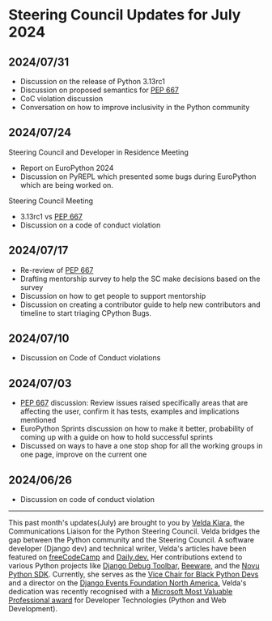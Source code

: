 # Steering Council Updates for July 2024

## 2024/07/31

- Discussion on the release of Python 3.13rc1
- Discussion on proposed semantics for [PEP 667](https://peps.python.org/pep-0667/)
- CoC violation discussion
- Conversation on how to improve inclusivity in the Python community

## 2024/07/24

Steering Council and Developer in Residence Meeting

- Report on EuroPython 2024
- Discussion on PyREPL which presented some bugs during EuroPython which are being worked on.

Steering Council Meeting

- 3.13rc1 vs [PEP 667](https://peps.python.org/pep-0667/)
- Discussion on a code of conduct violation

## 2024/07/17

- Re-review of [PEP 667](https://peps.python.org/pep-0667/)
- Drafting mentorship survey to help the SC make decisions based on the survey
- Discussion on how to get people to support mentorship
- Discussion on creating a contributor guide to help new contributors and timeline to start triaging CPython Bugs.

## 2024/07/10

- Discussion on Code of Conduct violations

## 2024/07/03

- [PEP 667](https://peps.python.org/pep-0667/) discussion: Review issues raised specifically areas that are affecting the user, confirm it has tests, examples and implications mentioned
- EuroPython Sprints discussion on how to make it better, probability of coming up with a guide on how to hold successful sprints
- Discussed on ways to have a one stop shop for all the working groups in one page, improve on the current one

## 2024/06/26

- Discussion on code of conduct violation

---

This past month's updates(July) are brought to you by [Velda Kiara,](https://www.notion.so/46aec24028fd4e8dbdba003097c18b5b?pvs=21) the Communications Liaison for the Python Steering Council. Velda bridges the gap between the Python community and the Steering Council. A software developer (Django dev) and technical writer, Velda's articles have been featured on [freeCodeCamp](https://www.freecodecamp.org/news/author/velda/) and [Daily.dev.](https://app.daily.dev/veldakiara/posts) Her contributions extend to various Python projects like [Django Debug Toolbar,](https://github.com/jazzband/django-debug-toolbar/pulls?q=is%3Apr+author%3AVeldaKiara+is%3Aclosed) [Beeware,](https://github.com/beeware/beeware/pulls?q=is%3Apr+author%3AVeldaKiara+is%3Aclosed) and the [Novu Python SDK](https://github.com/novuhq/novu-python/pull/44). Currently, she serves as the [Vice Chair for Black Python Devs](https://blackpythondevs.com/) and a director on the [Django Events Foundation North America.](https://www.defna.org/about/) Velda's dedication was recently recognised with a [Microsoft Most Valuable Professional award](https://mvp.microsoft.com/en-US/MVP/profile/ec0f9a73-8516-4645-bd68-c087c5a7032e) for Developer Technologies (Python and Web Development).
